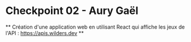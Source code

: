 # Checkpoint 02 - Aury Gaël

** Création d'une application web en utilisant React qui affiche les jeux de l'API : https://apis.wilders.dev **

